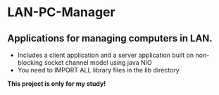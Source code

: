 # LAN-PC-Manager
<h2>Applications for managing computers in LAN.</h2>
<ul>
    <li>Includes a client application and a server application built on non-blocking socket channel model using java NIO</li>
    <li>You need to IMPORT ALL library files in the lib directory</li>
</ul>
<strong>This project is only for my study!</strong>
